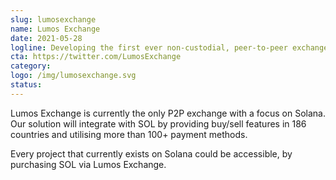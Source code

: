 ```yaml
---
slug: lumosexchange
name: Lumos Exchange
date: 2021-05-28
logline: Developing the first ever non-custodial, peer-to-peer exchange for Solana.
cta: https://twitter.com/LumosExchange
category: 
logo: /img/lumosexchange.svg
status: 
---
```


Lumos Exchange is currently the only P2P exchange with a focus on Solana. Our solution will integrate with SOL by providing buy/sell features in 186 countries and utilising more than 100+ payment methods.

Every project that currently exists on Solana could be accessible, by purchasing SOL via Lumos Exchange.